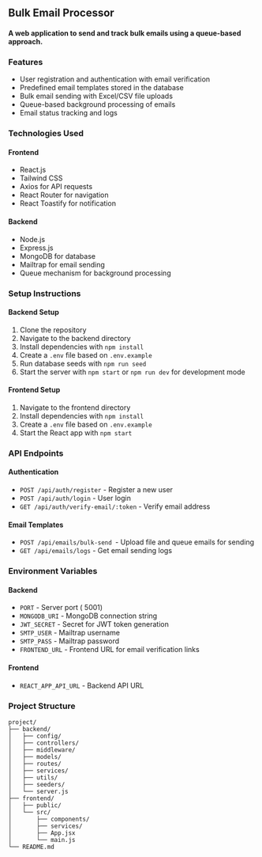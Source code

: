 ## Bulk Email Processor

#### A web application to send and track bulk emails using a queue-based approach.

### Features

- User registration and authentication with email verification
- Predefined email templates stored in the database
- Bulk email sending with Excel/CSV file uploads
- Queue-based background processing of emails
- Email status tracking and logs

### Technologies Used

#### Frontend

- React.js
- Tailwind CSS
- Axios for API requests
- React Router for navigation
- React Toastify for notification

#### Backend

- Node.js
- Express.js
- MongoDB for database
- Mailtrap for email sending
- Queue mechanism for background processing

### Setup Instructions

#### Backend Setup

1. Clone the repository
2. Navigate to the backend directory
3. Install dependencies with `npm install`
4. Create a `.env` file based on `.env.example`
5. Run database seeds with `npm run seed`
6. Start the server with `npm start` or `npm run dev` for development mode

#### Frontend Setup

1. Navigate to the frontend directory
2. Install dependencies with `npm install`
3. Create a `.env` file based on `.env.example`
4. Start the React app with `npm start`

### API Endpoints

#### Authentication

- `POST /api/auth/register` - Register a new user
- `POST /api/auth/login` - User login
- `GET /api/auth/verify-email/:token` - Verify email address

#### Email Templates

- `POST /api/emails/bulk-send `- Upload file and queue emails for sending
- `GET /api/emails/logs` - Get email sending logs

### Environment Variables

#### Backend

- `PORT` - Server port ( 5001)
- `MONGODB_URI` - MongoDB connection string
- `JWT_SECRET` - Secret for JWT token generation
- `SMTP_USER` - Mailtrap username
- `SMTP_PASS` - Mailtrap password
- `FRONTEND_URL` - Frontend URL for email verification links

#### Frontend

- `REACT_APP_API_URL` - Backend API URL

### Project Structure

```
project/
├── backend/
│   ├── config/
│   ├── controllers/
│   ├── middleware/
│   ├── models/
│   ├── routes/
│   ├── services/
│   ├── utils/
│   ├── seeders/
│   └── server.js
├── frontend/
│   ├── public/
│   └── src/
│       ├── components/
│       ├── services/
│       ├── App.jsx
│       └── main.js
└── README.md
```
